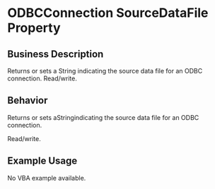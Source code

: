 # ODBCConnection SourceDataFile Property

## Business Description
Returns or sets a String indicating the source data file for an ODBC connection. Read/write.

## Behavior
Returns or sets aStringindicating the source data file for an ODBC connection.



Read/write.

## Example Usage
No VBA example available.